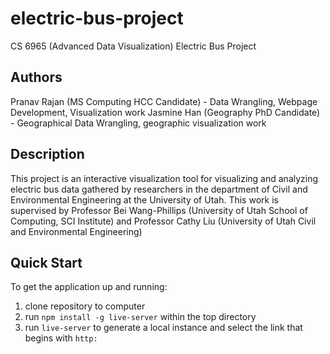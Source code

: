 # electric-bus-project
CS 6965 (Advanced Data Visualization) Electric Bus Project

## Authors
Pranav Rajan (MS Computing HCC Candidate) - Data Wrangling, Webpage Development, Visualization work
Jasmine Han (Geography PhD Candidate) - Geographical Data Wrangling, geographic visualization work

## Description
This project is an interactive visualization tool for visualizing and analyzing electric bus data gathered by researchers in the department of Civil and Environmental Engineering at the University of Utah. This work is supervised by Professor Bei Wang-Phillips (University of Utah School of Computing, SCI Institute) and Professor Cathy Liu (University of Utah Civil and Environmental Engineering)
## Quick Start
To get the application up and running:

1. clone repository to computer
2. run `npm install -g live-server` within the top directory
3. run `live-server` to generate a local instance and select the link that begins with `http:`
